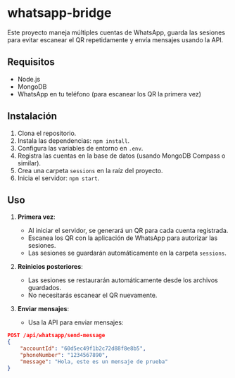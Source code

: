 # whatsapp-bridge

Este proyecto maneja múltiples cuentas de WhatsApp, guarda las sesiones para evitar escanear el QR repetidamente y envía mensajes usando la API.

## Requisitos

- Node.js
- MongoDB
- WhatsApp en tu teléfono (para escanear los QR la primera vez)

## Instalación

1. Clona el repositorio.
2. Instala las dependencias: `npm install`.
3. Configura las variables de entorno en `.env`.
4. Registra las cuentas en la base de datos (usando MongoDB Compass o similar).
5. Crea una carpeta `sessions` en la raíz del proyecto.
6. Inicia el servidor: `npm start`.

## Uso

1. **Primera vez**:

   - Al iniciar el servidor, se generará un QR para cada cuenta registrada.
   - Escanea los QR con la aplicación de WhatsApp para autorizar las sesiones.
   - Las sesiones se guardarán automáticamente en la carpeta `sessions`.

2. **Reinicios posteriores**:

   - Las sesiones se restaurarán automáticamente desde los archivos guardados.
   - No necesitarás escanear el QR nuevamente.

3. **Enviar mensajes**:
   - Usa la API para enviar mensajes:

```json
POST /api/whatsapp/send-message
{
    "accountId": "60d5ec49f1b2c72d88f8e8b5",
    "phoneNumber": "1234567890",
    "message": "Hola, este es un mensaje de prueba"
}
```
